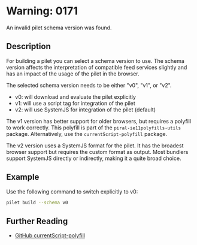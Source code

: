 # Warning: 0171

An invalid pilet schema version was found.

## Description

For building a pilet you can select a schema version to use. The schema version affects
the interpretation of compatible feed services slightly and has an impact of the usage
of the pilet in the browser.

The selected schema version needs to be either "v0", "v1", or "v2".

- v0: will download and evaluate the pilet explicitly
- v1: will use a script tag for integration of the pilet
- v2: will use SystemJS for integration of the pilet (default)

The v1 version has better support for older browsers, but requires a polyfill to work
correctly. This polyfill is part of the `piral-ie11polyfills-utils` package.
Alternatively, use the `currentScript-polyfill` package.

The v2 version uses a SystemJS format for the pilet. It has the broadest browser support
but requires the custom format as output. Most bundlers support SystemJS directly or
indirectly, making it a quite broad choice.

## Example

Use the following command to switch explicitly to v0:

```sh
pilet build --schema v0
```

## Further Reading

 - [GitHub currentScript-polyfill](https://github.com/amiller-gh/currentScript-polyfill)
